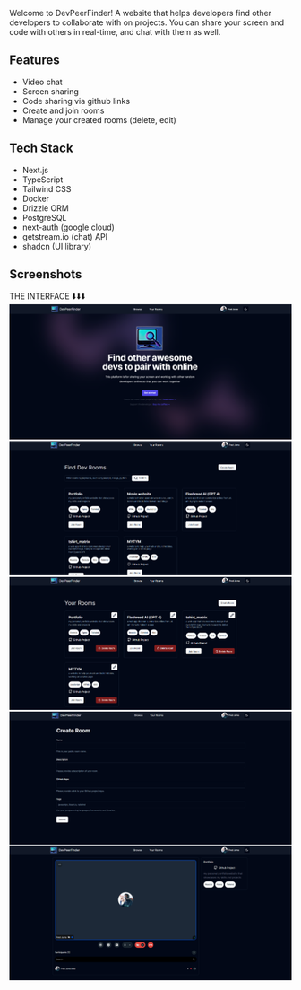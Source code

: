Welcome to DevPeerFinder!
A website that helps developers find other developers to collaborate with on projects.
You can share your screen and code with others in real-time, and chat with them as well.

## Features
- Video chat
- Screen sharing
- Code sharing via github links
- Create and join rooms
- Manage your created rooms (delete, edit)

## Tech Stack
- Next.js
- TypeScript
- Tailwind CSS
- Docker
- Drizzle ORM
- PostgreSQL
- next-auth (google cloud)
- getstream.io (chat) API
- shadcn (UI library)

## Screenshots

THE INTERFACE ⬇️⬇️⬇️
![Alt Text](screenshots/landing-page.png)
![Alt Text](screenshots/room-page.png)
![Alt Text](screenshots/your-room.png)
![Alt Text](screenshots/create-room.png)
![Alt Text](screenshots/video-chat.png)
